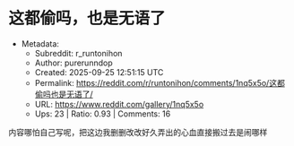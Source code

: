 # 这都偷吗，也是无语了

- Metadata:
  - Subreddit: r_runtonihon
  - Author: purerunndop
  - Created: 2025-09-25 12:51:15 UTC
  - Permalink: https://reddit.com/r/runtonihon/comments/1nq5x5o/这都偷吗也是无语了/
  - URL: https://www.reddit.com/gallery/1nq5x5o
  - Ups: 23 | Ratio: 0.93 | Comments: 16


内容哪怕自己写呢，把这边我删删改改好久弄出的心血直接搬过去是闹哪样

